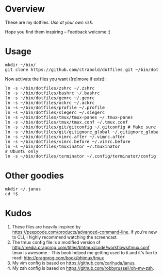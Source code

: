# Overview

These are my dotfiles. *Use at your own risk.*

Hope you find them inspiring – Feedback welcome :)

# Usage

<pre>
mkdir ~/bin/
git clone https://github.com/ctrabold/dotfiles.git ~/bin/dotfiles
</pre>
Now activate the files you want ([re]move if exist):
<pre>
ln -s ~/bin/dotfiles/zshrc ~/.zshrc
ln -s ~/bin/dotfiles/bashrc ~/.bashrc
ln -s ~/bin/dotfiles/gemrc ~/.gemrc
ln -s ~/bin/dotfiles/ackrc ~/.ackrc
ln -s ~/bin/dotfiles/profile ~/.profile
ln -s ~/bin/dotfiles/siegerc ~/.siegerc
ln -s ~/bin/dotfiles/tmux/tmux-panes ~/.tmux-panes
ln -s ~/bin/dotfiles/tmux/tmux.conf ~/.tmux.conf
ln -s ~/bin/dotfiles/git/gitconfig ~/.gitconfig # Make sure you customize your author
ln -s ~/bin/dotfiles/git/gitignore_global ~/.gitignore_global
ln -s ~/bin/dotfiles/vimrc.after ~/.vimrc.after
ln -s ~/bin/dotfiles/vimrc.before ~/.vimrc.before
ln -s ~/bin/dotfiles/tmuxinator ~/.tmuxinator
# Ubuntu only
ln -s ~/bin/dotfiles/terminator ~/.config/terminator/config
</pre>

# Other goodies

<pre>
mkdir ~/.janus
cd !$
</pre>

# Kudos

1. These files are heavily inspired by https://peepcode.com/products/advanced-command-line.
If you're new to CLI, I highly recommend watching the screencast.
2. The tmux config file is a modified version of http://media.pragprog.com/titles/bhtmux/code/workflows/tmux.conf
tmux is awesome - This book helped me getting used to it and it's fun to read: http://pragprog.com/book/bhtmux/tmux
3. My vim config is based on https://github.com/carlhuda/janus.
4. My zsh config is based on https://github.com/robbyrussell/oh-my-zsh.
